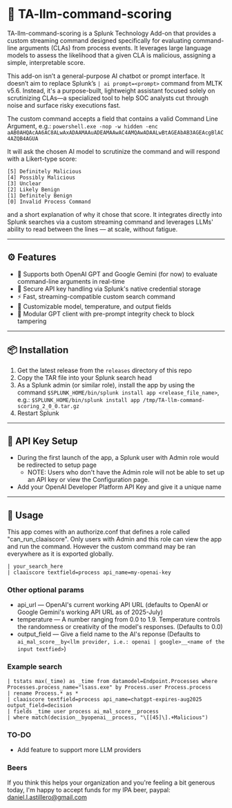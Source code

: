 # 🧠 TA-llm-command-scoring

TA-llm-command-scoring is a Splunk Technology Add-on that provides a custom streaming command designed specifically for evaluating command-line arguments (CLAs) from process events. It leverages large language models to assess the likelihood that a given CLA is malicious, assigning a simple, interpretable score.

This add-on isn’t a general-purpose AI chatbot or prompt interface. It doesn’t aim to replace Splunk’s `| ai prompt=<prompt>` command from MLTK v5.6. Instead, it's a purpose-built, lightweight assistant focused solely on scrutinizing CLAs—a specialized tool to help SOC analysts cut through noise and surface risky executions fast.

The custom command accepts a field that contains a valid Command Line Argument, e.g.: `powershell.exe -nop -w hidden -enc aAB0AHQAcAA6AC8ALwAxADAAMAAuADEAMAAwAC4AMQAwADAALwBtAGEAbAB3AGEAcgBlAC4AZQB4AGUA`

It will ask the chosen AI model to scrutinize the command and will respond with a Likert-type score:
```
[5] Definitely Malicious 
[4] Possibly Malicious
[3] Unclear 
[2] Likely Benign 
[1] Definitely Benign 
[0] Invalid Process Command 
```
and a short explanation of why it chose that score. It integrates directly into Splunk searches via a custom streaming command and leverages LLMs' ability to read between the lines — at scale, without fatigue.

---

## ⚙️ Features

- 🧠 Supports both OpenAI GPT and Google Gemini (for now) to evaluate command-line arguments in real-time
- 🔐 Secure API key handling via Splunk's native credential storage
- ⚡ Fast, streaming-compatible custom search command
- 🔎 Customizable model, temperature, and output fields
- 🧩 Modular GPT client with pre-prompt integrity check to block tampering

---

## 📦 Installation

1. Get the latest release from the `releases` directory of this repo
2. Copy the TAR file into your Splunk search head
3. As a Splunk admin (or similar role), install the app by using the command `$SPLUNK_HOME/bin/splunk install app <release_file_name>`, e.g.: `$SPLUNK_HOME/bin/splunk install app /tmp/TA-llm-command-scoring_2_0_0.tar.gz`
4. Restart Splunk

---

## 🔐 API Key Setup

- During the first launch of the app, a Splunk user with Admin role would be redirected to setup page 
    - NOTE: Users who don't have the Admin role will not be able to set up an API key or view the Configuration page.
- Add your OpenAI Developer Platform API Key and give it a unique name
---

## 🧪 Usage

This app comes with an authorize.conf that defines a role called "can_run_claaiscore". Only users with Admin and this role can view the app and run the command. However the custom command may be ran everywhere as it is exported globally.

```spl
| your_search_here 
| claaiscore textfield=process api_name=my-openai-key
```

### Other optional params
- api_url — OpenAI's current working API URL (defaults to OpenAI or Google Gemini's working API URL as of 2025-July)
- temperature — A number ranging from 0.0 to 1.9. Temperature controls the randomness or creativity of the model's responses. (Defaults to 0.0)
- output_field — Give a field name to the AI's reponse (Defaults to `ai_mal_score__by<llm provider, i.e.: openai | google>__<name of the input textfied>`)

### Example search
```spl
| tstats max(_time) as _time from datamodel=Endpoint.Processes where Processes.process_name="lsass.exe" by Process.user Process.process
| rename Process.* as *
| claaiscore textfield=process api_name=chatgpt-expires-aug2025 output_field=decision
| fields _time user process ai_mal_score__process
| where match(decision__byopenai__process, "\[[45]\].+Malicious")
```

### TO-DO
- Add feature to support more LLM providers

### Beers
If you think this helps your organization and you're feeling a bit generous today, I'm happy to accept funds for my IPA beer, paypal: daniel.l.astillero@gmail.com
